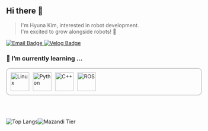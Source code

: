 ## Hi there 👋

> I'm Hyuna Kim, interested in robot development.            
I'm excited to grow alongside robots!  🚀         

<a href="mailto:sjajmh6612@naver.com">
  <img src="https://img.shields.io/badge/email-D14836?style=flat&logo=gmail&logoColor=white" alt="Email Badge"/>
</a>

<a href="https://velog.io/@cherry0319/posts" target="_blank">
  <img src="https://img.shields.io/badge/velog-20C997?style=flat&logo=velog&logoColor=white" alt="Velog Badge"/>
</a>


<br>





### 🌱 I’m currently learning ...

<div style="width: 100%; border: 2px solid #ccc; border-radius: 10px; padding: 10px; display: inline-block;">
  <img align="left" src="https://github.com/user-attachments/assets/20085567-3645-44ff-a9f3-5ec9518e67f4" alt="Linux" height="50px" style="margin-right: 10px;"/>
  <img align="left" src="https://github.com/user-attachments/assets/8ed8a139-81bc-4a09-97b5-89f2213920ab" alt="Python" height="50px" style="margin-right: 10px;"/>
  <img align="left" src="https://github.com/user-attachments/assets/4db4101d-5bed-437f-85ed-c9e2626a14db" alt="C++" height="50px" style="margin-right: 10px;"/>
  <img align="left" src="https://github.com/user-attachments/assets/5e388cbb-3607-4a5a-9d75-b0690841de18" alt="ROS" height="50px" style="margin-right: 10px;"/>
</div>


<br><br>
<div style="display: flex; text-align: left;">
  <img src="https://github-readme-stats.vercel.app/api/top-langs/?username=Hyuna-319&layout=compact&bg_color=180,000000,&title_color=000000&text_color=000000" alt="Top Langs" />
  <img src="http://mazandi.herokuapp.com/api?handle=rulu0415&theme=warm" alt="Mazandi Tier" />

</div>

